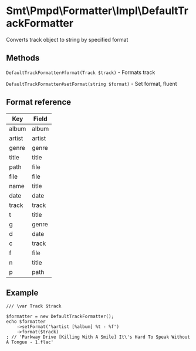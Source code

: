 Smt\Pmpd\Formatter\Impl\DefaultTrackFormatter
=============================================

Converts track object to string by specified format

Methods
-------

`DefaultTrackFormatter#format(Track $track)` - Formats track

`DefaultTrackFormatter#setFormat(string $format)` - Set format, fluent

Format reference
---------------- 

| Key    | Field  |
|--------|--------|
| album  | album  |
| artist | artist |
| genre  | genre  |
| title  | title  |
| path   | file   |
| file   | file   |
| name   | title  |
| date   | date   |
| track  | track  |
| t      | title  |
| g      | genre  |
| d      | date   |
| c      | track  |
| f      | file   |
| n      | title  |
| p      | path   |

Example
-------

    /// \var Track $track
    
    $formatter = new DefaultTrackFormatter();
    echo $formatter
        ->setFormat('%artist [%album] %t - %f')
        ->format($track)
    ; // 'Parkway Drive [Killing With A Smile] It\'s Hard To Speak Without A Tongue - 1.flac'
